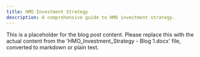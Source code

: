 ```yaml
---
title: HMO Investment Strategy
description: A comprehensive guide to HMO investment strategy.
---
```


This is a placeholder for the blog post content. Please replace this with the actual content from the 'HMO_Investment_Strategy - Blog 1.docx' file, converted to markdown or plain text.